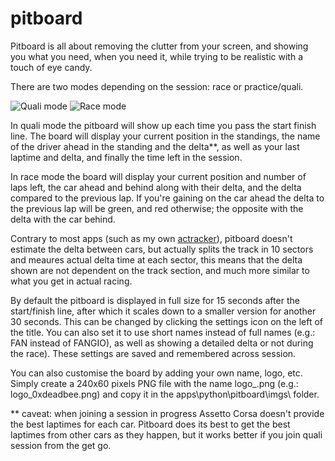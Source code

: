 # pitboard

Pitboard is all about removing the clutter from your screen, and showing you what you need, when you need it, while trying to be realistic with a touch of eye candy.

There are two modes depending on the session: race or practice/quali.

![Quali mode](http://i.imgur.com/cjhSUuQ.png)
![Race mode](http://i.imgur.com/E73rWm5.png)

In quali mode the pitboard will show up each time you pass the start finish line. The board will display your current position in the standings, the name of the driver ahead in the standing and the delta**, as well as your last laptime and delta, and finally the time left in the session.

In race mode the board will display your current position and number of laps left, the car ahead and behind along with their delta, and the delta compared to the previous lap. If you're gaining on the car ahead the delta to the previous lap will be green, and red otherwise; the opposite with the delta with the car behind.

Contrary to most apps (such as my own [actracker](https://github.com/mathiasuk/actracker)), pitboard doesn't estimate the delta between cars, but actually splits the track in 10 sectors and meaures actual delta time at each sector, this means that the delta shown are not dependent on the track section, and much more similar to what you get in actual racing.

By default the pitboard is displayed in full size for 15 seconds after the start/finish line, after which it scales down to a smaller version for another 30 seconds. This can be changed by clicking the settings icon on the left of the title. You can also set it to use short names instead of full names (e.g.: FAN instead of FANGIO), as well as showing a detailed delta or not during the race). These settings are saved and remembered across session.

You can also customise the board by adding your own name, logo, etc. Simply create a 240x60 pixels PNG file with the name logo_<username>.png (e.g.: logo_0xdeadbee.png) and copy it in the apps\python\pitboard\imgs\ folder.

** caveat: when joining a session in progress Assetto Corsa doesn't provide the best laptimes for each car. Pitboard does its best to get the best laptimes from other cars as they happen, but it works better if you join quali session from the get go.
